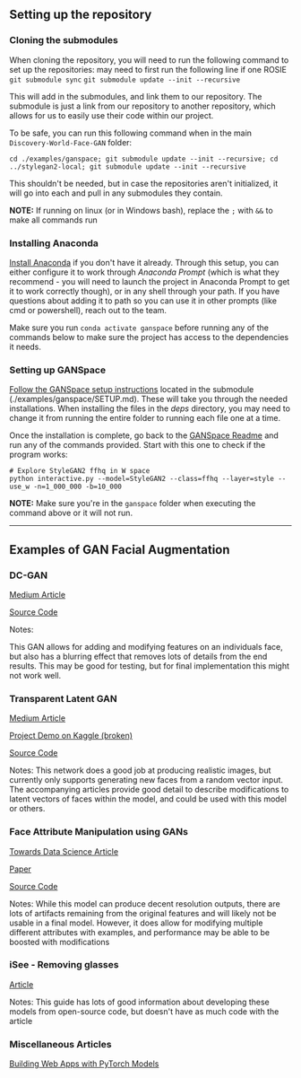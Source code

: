 ## Setting up the repository

### Cloning the submodules

When cloning the repository, you will need to run the following command to set up the repositories:
may need to first run the following line if one ROSIE `git submodule sync`
`git submodule update --init --recursive`

This will add in the submodules, and link them to our repository. The submodule is just a link from our repository to another repository, which allows for us to easily use their code within our project. 

To be safe, you can run this following command when in the main `Discovery-World-Face-GAN` folder:

`cd ./examples/ganspace; git submodule update --init --recursive; cd ../stylegan2-local; git submodule update --init --recursive`

This shouldn't be needed, but in case the repositories aren't initialized, it will go into each and pull in any submodules they contain. 

**NOTE:** If running on linux (or in Windows bash), replace the `;` with `&&` to make all commands run

### Installing Anaconda 

[Install Anaconda](https://www.anaconda.com/products/individual) if you don't have it already. Through this setup, you can either configure it to work through *Anaconda Prompt* (which is what they recommend - you will need to launch the project in Anaconda Prompt to get it to work correctly though), or in any shell through your path. If you have questions about adding it to path so you can use it in other prompts (like cmd or powershell), reach out to the team.

Make sure you run `conda activate ganspace` before running any of the commands below to make sure the project has access to the dependencies it needs.

### Setting up GANSpace

[Follow the GANSpace setup instructions](https://github.com/NathanDuPont/ganspace/blob/65b0c4c7a4bbdcb5fedebb7c033dab59e27d61c0/SETUP.md) located in the submodule (./examples/ganspace/SETUP.md). These will take you through the needed installations. When installing the files in the *deps* directory, you may need to change it from running the entire folder to running each file one at a time.

Once the installation is complete, go back to the [GANSpace Readme](https://github.com/NathanDuPont/ganspace/blob/65b0c4c7a4bbdcb5fedebb7c033dab59e27d61c0/README.md) and run any of the commands provided. Start with this one to check if the program works:

```
# Explore StyleGAN2 ffhq in W space
python interactive.py --model=StyleGAN2 --class=ffhq --layer=style --use_w -n=1_000_000 -b=10_000
```

**NOTE:** Make sure you're in the `ganspace` folder when executing the command above or it will not run.


---

## Examples of GAN Facial Augmentation


### DC-GAN

[Medium Article](https://medium.com/using-deep-learning-dc-gan-to-add-featured-effect/recently-i-started-the-creative-applications-of-deep-learning-with-googles-tensorflow-of-parag-k-14453b215d2b)

[Source Code](https://github.com/Kjeanclaude/CADL-I-FinalPoject)

Notes: 

This GAN allows for adding and modifying features on an individuals face, but also has a blurring effect that removes lots of details from the end results. This may be good for testing, but for final implementation this might not work well.

### Transparent Latent GAN

[Medium Article](https://medium.com/p/d170b1b59255)

[Project Demo on Kaggle (broken)](https://www.kaggle.com/summitkwan/tl-gan-demo)

[Source Code](https://github.com/SummitKwan/transparent_latent_gan)

Notes: 
This network does a good job at producing realistic images, but currently only supports generating new faces from a random vector input. The accompanying articles provide good detail to describe modifications to latent vectors of faces within the model, and could be used with this model or others.

### Face Attribute Manipulation using GANs

[Towards Data Science Article](https://towardsdatascience.com/face-attribute-manipulation-using-gans-9fae92e9f1c3)

[Paper](https://arxiv.org/pdf/1612.05363.pdf)

[Source Code](https://github.com/MingtaoGuo/Learning-Residual-Images-for-Face-Attribute-Manipulation)


Notes: While this model can produce decent resolution outputs, there are lots of artifacts remaining from the original features and will likely not be usable in a final model. However, it does allow for modifying multiple different attributes with examples, and performance may be able to be boosted with modifications


### iSee - Removing glasses

[Article](https://blog.insightdatascience.com/isee-removing-eyeglasses-from-faces-using-deep-learning-d4e7d935376f#.v3iw0prqo)

Notes: This guide has lots of good information about developing these models from open-source code, but doesn't have as much code with the article

### Miscellaneous Articles
 
[Building Web Apps with PyTorch Models](https://medium.com/plotly/building-apps-for-editing-face-gans-with-dash-and-pytorch-hub-1e7026c0bc9a)
